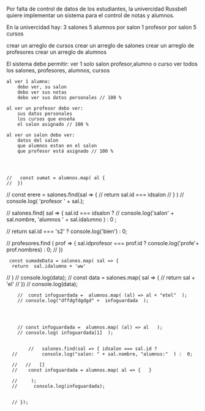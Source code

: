 


Por falta de control de datos de los estudiantes,
la univercidad Russbell quiere implementar un sistema 
para el control de notas y alumnos.

En la univercidad hay:
3 salones
5 alumnos por salon
1 profesor por salon
5 cursos

crear un arreglo de cursos 
crear un arreglo de salones
crear un arreglo de profesores
crear un arreglo de alumnos

El sistema debe permitir:
	ver 1 solo salon profesor,alumno o curso
	ver todos los salones, profesores, alumnos, cursos
	
	al ver 1 alumno:
		debo ver, su salon
		debo ver sus notas
		debo ver sus datos personales // 100 %
	
	al ver un profesor debo ver:
		sus datos personales
		los cursos que enseña
		el salon asignado // 100 %
	
	al ver un salon debo ver:
		datos del salon
		que alumnos estan en el salon
		que profesor está asignado // 100 %




    //   const sumat = alumnos.map( al {
    //  })
      
     


  //   const erere = salones.find(sal => {
  //     return sal.id === idsalon
  //   } )
  // console.log(  'profesor ' + sal.);

  
  //  salones.find( sal =>  { sal.id === idsalon ? 
    // console.log('salon' +  sal.nombre, 'alumnos ' +  sal.idalumno  ) : 0 ;
  
    

// return   sal.id === 's2'  ? console.log('bien') : 0;
   

// profesores.find ( prof => { sal.idprofesor === prof.id ? console.log('profe'+ prof.nombres) : 0;
// })

     const sumadeData = salones.map( sal => {
      return  sal.idalumno + 'ww'
    


  // ) 
  //  console.log(data);
  // const data = salones.map( sal =>  { 
  //   return sal + 'el'
  // }) 
  // console.log(data);



  
          
        //  const infoguardada =  alumnos.map( (al) => al + "etel"  );
        // console.log("dffdgfdgdgd" +  infoguardada  );
          
        


        // const infoguardada =  alumnos.map( (al) => al   );
        // console.log( infoguardada[1]  );


			//   salones.find(sal => { idsalon === sal.id ?
      //         console.log("salon: " + sal.nombre, "alumnos:"  ) :  0;
          
      //   //   []
      //    const infoguardada = alumnos.map( al => {   }
        
      //     );
      //      console.log(infoguardada);
                                                                     
          
      // });
